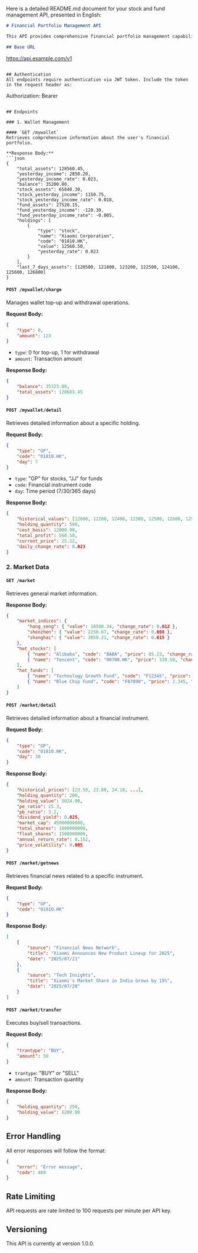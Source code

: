 Here is a detailed README.md document for your stock and fund management API, presented in English:

```markdown
# Financial Portfolio Management API

This API provides comprehensive financial portfolio management capabilities, including personal wallet management, stock and fund trading, market data retrieval, and financial news aggregation.

## Base URL
```
https://api.example.com/v1
```

## Authentication
All endpoints require authentication via JWT token. Include the token in the request header as:
```
Authorization: Bearer <token>
```

## Endpoints

### 1. Wallet Management

#### `GET /mywallet`
Retrieves comprehensive information about the user's financial portfolio.

**Response Body:**
```json
{
    "total_assets": 128560.45,
    "yesterday_income": 2850.20,
    "yesterday_income_rate": 0.023,
    "balance": 35200.00,
    "stock_assets": 65840.30,
    "stock_yesterday_income": 1150.75,
    "stock_yesterday_income_rate": 0.018,
    "fund_assets": 27520.15,
    "fund_yesterday_income": -120.30,
    "fund_yesterday_income_rate": -0.005,
    "holdings": [
        {
            "type": "stock",
            "name": "Xiaomi Corporation",
            "code": "01810.HK",
            "value": 12560.50,
            "yesterday_rate": 0.023
        }
    ],
    "last_7_days_assets": [120500, 121800, 123200, 122500, 124100, 125600, 126800]
}
```

#### `POST /mywallet/charge`
Manages wallet top-up and withdrawal operations.

**Request Body:**
```json
{
    "type": 0,
    "amount": 123
}
```
- `type`: 0 for top-up, 1 for withdrawal
- `amount`: Transaction amount

**Response Body:**
```json
{
    "balance": 35323.00,
    "total_assets": 128683.45
}
```

#### `POST /mywallet/detail`
Retrieves detailed information about a specific holding.

**Request Body:**
```json
{
    "type": "GP",
    "code": "01810.HK",
    "day": 7
}
```
- `type`: "GP" for stocks, "JJ" for funds
- `code`: Financial instrument code
- `day`: Time period (7/30/365 days)

**Response Body:**
```json
{
    "historical_values": [12000, 12200, 12400, 12300, 12500, 12600, 12560],
    "holding_quantity": 500,
    "cost_basis": 12000.00,
    "total_profit": 560.50,
    "current_price": 25.12,
    "daily_change_rate": 0.023
}
```

### 2. Market Data

#### `GET /market`
Retrieves general market information.

**Response Body:**
```json
{
    "market_indices": {
        "hang_seng": { "value": 18500.34, "change_rate": 0.012 },
        "shenzhen": { "value": 2250.67, "change_rate": 0.008 },
        "shanghai": { "value": 3050.21, "change_rate": 0.015 }
    },
    "hot_stocks": [
        { "name": "Alibaba", "code": "BABA", "price": 85.23, "change_rate": 0.021 },
        { "name": "Tencent", "code": "00700.HK", "price": 320.50, "change_rate": 0.015 }
    ],
    "hot_funds": [
        { "name": "Technology Growth Fund", "code": "F12345", "price": 1.567, "change_rate": 0.032 },
        { "name": "Blue Chip Fund", "code": "F67890", "price": 2.345, "change_rate": 0.008 }
    ]
}
```

#### `POST /market/detail`
Retrieves detailed information about a financial instrument.

**Request Body:**
```json
{
    "type": "GP",
    "code": "01810.HK",
    "day": 30
}
```

**Response Body:**
```json
{
    "historical_prices": [23.50, 23.80, 24.10, ...],
    "holding_quantity": 200,
    "holding_value": 5024.00,
    "pe_ratio": 25.3,
    "pb_ratio": 3.2,
    "dividend_yield": 0.025,
    "market_cap": 45000000000,
    "total_shares": 1800000000,
    "float_shares": 1500000000,
    "annual_return_rate": 0.152,
    "price_volatility": 0.085
}
```

#### `POST /market/getnews`
Retrieves financial news related to a specific instrument.

**Request Body:**
```json
{
    "type": "GP",
    "code": "01810.HK"
}
```

**Response Body:**
```json
[
    {
        "source": "Financial News Network",
        "title": "Xiaomi Announces New Product Lineup for 2025",
        "date": "2025/07/21"
    },
    {
        "source": "Tech Insights",
        "title": "Xiaomi's Market Share in India Grows by 15%",
        "date": "2025/07/20"
    }
]
```

#### `POST /market/transfer`
Executes buy/sell transactions.

**Request Body:**
```json
{
    "trantype": "BUY",
    "amount": 50
}
```
- `trantype`: "BUY" or "SELL"
- `amount`: Transaction quantity

**Response Body:**
```json
{
    "holding_quantity": 250,
    "holding_value": 6280.00
}
```

## Error Handling
All error responses will follow the format:
```json
{
    "error": "Error message",
    "code": 400
}
```

## Rate Limiting
API requests are rate limited to 100 requests per minute per API key.

## Versioning
This API is currently at version 1.0.0.

